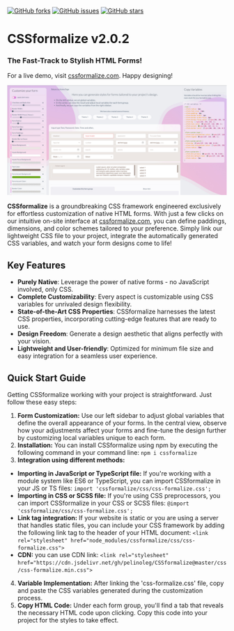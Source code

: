 [![GitHub forks](https://img.shields.io/github/forks/pelinoleg/CSSformalize.svg)](https://github.com/pelinoleg/CSSformalize/network)
[![GitHub issues](https://img.shields.io/github/issues/pelinoleg/CSSformalize.svg)](https://github.com/pelinoleg/CSSformalize/issues)
[![GitHub stars](https://img.shields.io/github/stars/pelinoleg/CSSformalize.svg)](https://github.com/pelinoleg/CSSformalize/stargazers)


# CSSformalize v2.0.2
### The Fast-Track to Stylish HTML Forms!

For a live demo, visit [cssformalize.com](http://cssformalize.com). Happy designing!


![Dark and Light mode example for custom css forms](https://github.com/pelinoleg/CSSformalize/blob/master/screen.jpg)



**CSSformalize** is a groundbreaking CSS framework engineered exclusively for effortless customization of native HTML forms. With just a few clicks on our intuitive on-site interface at [cssformalize.com](http://cssformalize.com), you can define paddings, dimensions, and color schemes tailored to your preference. Simply link our lightweight CSS file to your project, integrate the automatically generated CSS variables, and watch your form designs come to life!

## Key Features
- **Purely Native**: Leverage the power of native forms - no JavaScript involved, only CSS.
- **Complete Customizability**: Every aspect is customizable using CSS variables for unrivaled design flexibility.
- **State-of-the-Art CSS Properties**: CSSformalize harnesses the latest CSS properties, incorporating cutting-edge features that are ready to use.
- **Design Freedom**: Generate a design aesthetic that aligns perfectly with your vision.
- **Lightweight and User-friendly**: Optimized for minimum file size and easy integration for a seamless user experience.

## Quick Start Guide
Getting CSSformalize working with your project is straightforward. Just follow these easy steps:

1.  **Form Customization:** Use our left sidebar to adjust global variables that define the overall appearance of your forms. In the central view, observe how your adjustments affect your forms and fine-tune the design further by customizing local variables unique to each form.
2.  **Installation:** You can install CSSformalize using npm by executing the following command in your command line: `npm i cssformalize`
3.  **Integration using different methods:**
   *   **Importing in JavaScript or TypeScript file:** If you're working with a module system like ES6 or TypeScript, you can import CSSformalize in your JS or TS files: `import 'cssformalize/css/css-formalize.css';`
   *   **Importing in CSS or SCSS file:** If you're using CSS preprocessors, you can import CSSformalize in your CSS or SCSS files: `@import 'cssformalize/css/css-formalize.css';`
   *   **Link tag integration:** If your website is static or you are using a server that handles static files, you can include your CSS framework by adding the following link tag to the header of your HTML document: `<link rel="stylesheet" href="node_modules/cssformalize/css/css-formalize.css">`
   *   **CDN:** you can use CDN link: `<link rel="stylesheet" href="https://cdn.jsdelivr.net/gh/pelinoleg/CSSformalize@master/css/css-formalize.min.css">`
4.  **Variable Implementation:** After linking the 'css-formalize.css' file, copy and paste the CSS variables generated during the customization process.
5.  **Copy HTML Code:** Under each form group, you'll find a tab that reveals the necessary HTML code upon clicking. Copy this code into your project for the styles to take effect.
